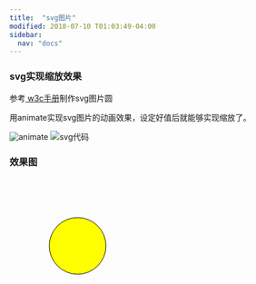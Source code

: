 ```yaml
---
title:  "svg图片"
modified: 2018-07-10 T01:03:49-04:00
sidebar:
  nav: "docs"
---
```


### svg实现缩放效果

<p>参考<a href="http://www.w3school.com.cn/svg/svg_reference.asp" title="Title">
w3c手册</a>制作svg图片圆</p>

用animate实现svg图片的动画效果，设定好值后就能够实现缩放了。

![animate]({{site.url}}{{site.baseurl}}/images/animate.png)
![svg代码]({{site.url}}{{site.baseurl}}/images/svg代码.png)



### 效果图
<svg width="200px" height="200px">
    <circle r="50" cx="120" cy="120" fill="yellow" stroke="black">
        <animate attributeName="r" from="10" to="30" dur="2s" begin="mouseover" fill="yellow" class="magnify"/>
        <animate attributeName="r" from="10" to="70" dur="2s" begin="mouseout" fill="yellow" class="shrink"/>
    </circle>
  <g
     inkscape:label="Layer 1"
     inkscape:groupmode="layer"
     id="layer1">
    <ellipse
       id="path10"
       cx="644.3869"
       cy="654.50298"
       rx="160.82143"
       ry="160.444444"
       style="stroke-width:0.26458332;fill:#ffd42a" />
  </g>
</svg>